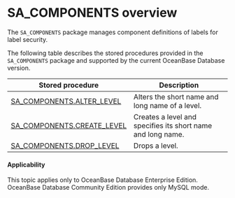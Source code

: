 SA_COMPONENTS overview
=====================================

The `SA_COMPONENTS` package manages component definitions of labels for label security.

The following table describes the stored procedures provided in the `SA_COMPONENTS` package and supported by the current OceanBase Database version.


| Stored procedure                                                     | **Description**                                             |
|----------------------------------------------------------------------|-------------------------------------------------------------|
| [SA_COMPONENTS.ALTER_LEVEL](2.sa-components-alter-level-oracle.md)   | Alters the short name and long name of a level.             |
| [SA_COMPONENTS.CREATE_LEVEL](3.sa-components-create-level-oracle.md) | Creates a level and specifies its short name and long name. |
| [SA_COMPONENTS.DROP_LEVEL](4.sa-components-drop-level-oracle.md)     | Drops a level.                                              |


<main id="notice" >
    <h4>Applicability</h4>
    <p>This topic applies only to OceanBase Database Enterprise Edition. OceanBase Database Community Edition provides only MySQL mode. </p>
  </main>

